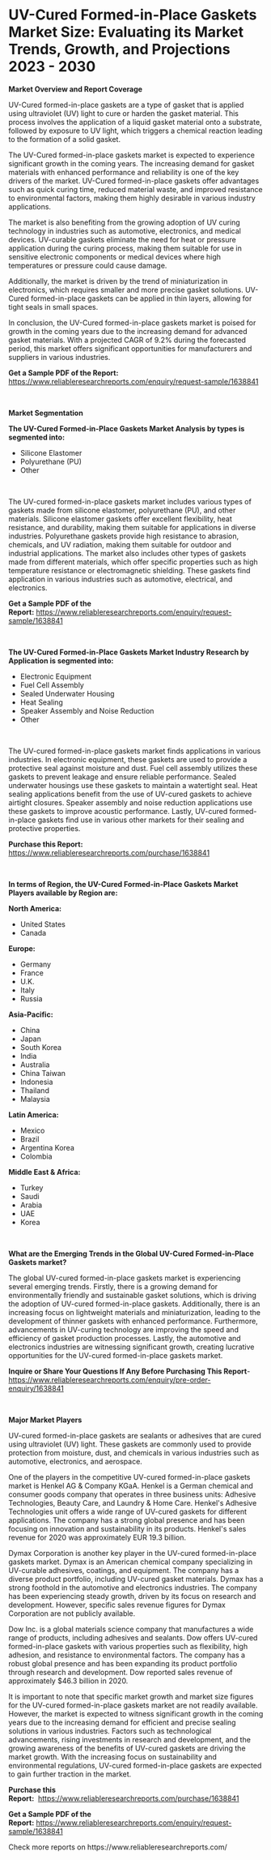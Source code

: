 <p><h1>UV-Cured Formed-in-Place Gaskets Market Size: Evaluating its Market Trends, Growth, and Projections 2023 - 2030</h1></p><p><strong>Market Overview and Report Coverage</strong></p>
<p><p>UV-Cured formed-in-place gaskets are a type of gasket that is applied using ultraviolet (UV) light to cure or harden the gasket material. This process involves the application of a liquid gasket material onto a substrate, followed by exposure to UV light, which triggers a chemical reaction leading to the formation of a solid gasket.</p><p>The UV-Cured formed-in-place gaskets market is expected to experience significant growth in the coming years. The increasing demand for gasket materials with enhanced performance and reliability is one of the key drivers of the market. UV-Cured formed-in-place gaskets offer advantages such as quick curing time, reduced material waste, and improved resistance to environmental factors, making them highly desirable in various industry applications.</p><p>The market is also benefiting from the growing adoption of UV curing technology in industries such as automotive, electronics, and medical devices. UV-curable gaskets eliminate the need for heat or pressure application during the curing process, making them suitable for use in sensitive electronic components or medical devices where high temperatures or pressure could cause damage.</p><p>Additionally, the market is driven by the trend of miniaturization in electronics, which requires smaller and more precise gasket solutions. UV-Cured formed-in-place gaskets can be applied in thin layers, allowing for tight seals in small spaces.</p><p>In conclusion, the UV-Cured formed-in-place gaskets market is poised for growth in the coming years due to the increasing demand for advanced gasket materials. With a projected CAGR of 9.2% during the forecasted period, this market offers significant opportunities for manufacturers and suppliers in various industries.</p></p>
<p><strong>Get a Sample PDF of the Report:</strong> <a href="https://www.reliableresearchreports.com/enquiry/request-sample/1638841">https://www.reliableresearchreports.com/enquiry/request-sample/1638841</a></p>
<p>&nbsp;</p>
<p><strong>Market Segmentation</strong></p>
<p><strong>The UV-Cured Formed-in-Place Gaskets Market Analysis by types is segmented into:</strong></p>
<p><ul><li>Silicone Elastomer</li><li>Polyurethane (PU)</li><li>Other</li></ul></p>
<p>&nbsp;</p>
<p><p>The UV-cured formed-in-place gaskets market includes various types of gaskets made from silicone elastomer, polyurethane (PU), and other materials. Silicone elastomer gaskets offer excellent flexibility, heat resistance, and durability, making them suitable for applications in diverse industries. Polyurethane gaskets provide high resistance to abrasion, chemicals, and UV radiation, making them suitable for outdoor and industrial applications. The market also includes other types of gaskets made from different materials, which offer specific properties such as high temperature resistance or electromagnetic shielding. These gaskets find application in various industries such as automotive, electrical, and electronics.</p></p>
<p><strong>Get a Sample PDF of the Report:</strong>&nbsp;<a href="https://www.reliableresearchreports.com/enquiry/request-sample/1638841">https://www.reliableresearchreports.com/enquiry/request-sample/1638841</a></p>
<p>&nbsp;</p>
<p><strong>The UV-Cured Formed-in-Place Gaskets Market Industry Research by Application is segmented into:</strong></p>
<p><ul><li>Electronic Equipment</li><li>Fuel Cell Assembly</li><li>Sealed Underwater Housing</li><li>Heat Sealing</li><li>Speaker Assembly and Noise Reduction</li><li>Other</li></ul></p>
<p>&nbsp;</p>
<p><p>The UV-cured formed-in-place gaskets market finds applications in various industries. In electronic equipment, these gaskets are used to provide a protective seal against moisture and dust. Fuel cell assembly utilizes these gaskets to prevent leakage and ensure reliable performance. Sealed underwater housings use these gaskets to maintain a watertight seal. Heat sealing applications benefit from the use of UV-cured gaskets to achieve airtight closures. Speaker assembly and noise reduction applications use these gaskets to improve acoustic performance. Lastly, UV-cured formed-in-place gaskets find use in various other markets for their sealing and protective properties.</p></p>
<p><strong>Purchase this Report:</strong>&nbsp; <a href="https://www.reliableresearchreports.com/purchase/1638841">https://www.reliableresearchreports.com/purchase/1638841</a></p>
<p>&nbsp;</p>
<p><strong>In terms of Region, the UV-Cured Formed-in-Place Gaskets Market Players available by Region are:</strong></p>
<p>
    <p> <strong> North America: </strong>
        <ul>
            <li>United States</li>
            <li>Canada</li>
        </ul>
        </p> 
    <p> <strong> Europe: </strong>
        <ul>
            <li>Germany</li>
            <li>France</li>
            <li>U.K.</li>
            <li>Italy</li>
            <li>Russia</li>
        </ul>
        </p> 
    <p> <strong> Asia-Pacific: </strong>
        <ul>
            <li>China</li>
            <li>Japan</li>
            <li>South Korea</li>
            <li>India</li>
            <li>Australia</li>
            <li>China Taiwan</li>
            <li>Indonesia</li>
            <li>Thailand</li>
            <li>Malaysia</li>
        </ul>
        </p> 
    <p> <strong> Latin America: </strong>
        <ul>
            <li>Mexico</li>
            <li>Brazil</li>
            <li>Argentina Korea</li>
            <li>Colombia</li>
        </ul>
        </p> 
    <p> <strong> Middle East & Africa: </strong>
        <ul>
            <li>Turkey</li>
            <li>Saudi</li>
            <li>Arabia</li>
            <li>UAE</li>
            <li>Korea</li>
        </ul>
    </p>
    </p>
<p>&nbsp;</p>
<p><strong>What are the Emerging Trends in the Global UV-Cured Formed-in-Place Gaskets market?</strong></p>
<p><p>The global UV-cured formed-in-place gaskets market is experiencing several emerging trends. Firstly, there is a growing demand for environmentally friendly and sustainable gasket solutions, which is driving the adoption of UV-cured formed-in-place gaskets. Additionally, there is an increasing focus on lightweight materials and miniaturization, leading to the development of thinner gaskets with enhanced performance. Furthermore, advancements in UV-curing technology are improving the speed and efficiency of gasket production processes. Lastly, the automotive and electronics industries are witnessing significant growth, creating lucrative opportunities for the UV-cured formed-in-place gaskets market.</p></p>
<p><strong>Inquire or Share Your Questions If Any Before Purchasing This Report</strong>- <a href="https://www.reliableresearchreports.com/enquiry/pre-order-enquiry/1638841">https://www.reliableresearchreports.com/enquiry/pre-order-enquiry/1638841</a></p>
<p>&nbsp;</p>
<p><strong>Major Market Players</strong></p>
<p><p>UV-cured formed-in-place gaskets are sealants or adhesives that are cured using ultraviolet (UV) light. These gaskets are commonly used to provide protection from moisture, dust, and chemicals in various industries such as automotive, electronics, and aerospace.</p><p>One of the players in the competitive UV-cured formed-in-place gaskets market is Henkel AG & Company KGaA. Henkel is a German chemical and consumer goods company that operates in three business units: Adhesive Technologies, Beauty Care, and Laundry & Home Care. Henkel's Adhesive Technologies unit offers a wide range of UV-cured gaskets for different applications. The company has a strong global presence and has been focusing on innovation and sustainability in its products. Henkel's sales revenue for 2020 was approximately EUR 19.3 billion.</p><p>Dymax Corporation is another key player in the UV-cured formed-in-place gaskets market. Dymax is an American chemical company specializing in UV-curable adhesives, coatings, and equipment. The company has a diverse product portfolio, including UV-cured gasket materials. Dymax has a strong foothold in the automotive and electronics industries. The company has been experiencing steady growth, driven by its focus on research and development. However, specific sales revenue figures for Dymax Corporation are not publicly available.</p><p>Dow Inc. is a global materials science company that manufactures a wide range of products, including adhesives and sealants. Dow offers UV-cured formed-in-place gaskets with various properties such as flexibility, high adhesion, and resistance to environmental factors. The company has a robust global presence and has been expanding its product portfolio through research and development. Dow reported sales revenue of approximately $46.3 billion in 2020.</p><p>It is important to note that specific market growth and market size figures for the UV-cured formed-in-place gaskets market are not readily available. However, the market is expected to witness significant growth in the coming years due to the increasing demand for efficient and precise sealing solutions in various industries. Factors such as technological advancements, rising investments in research and development, and the growing awareness of the benefits of UV-cured gaskets are driving the market growth. With the increasing focus on sustainability and environmental regulations, UV-cured formed-in-place gaskets are expected to gain further traction in the market.</p></p>
<p><strong>Purchase this Report:</strong>&nbsp;&nbsp;<a href="https://www.reliableresearchreports.com/purchase/1638841">https://www.reliableresearchreports.com/purchase/1638841</a></p>
<p></p>
<p><strong>Get a Sample PDF of the Report:</strong>&nbsp;<a href="https://www.reliableresearchreports.com/enquiry/request-sample/1638841">https://www.reliableresearchreports.com/enquiry/request-sample/1638841</a></p>
<p>Check more reports on https://www.reliableresearchreports.com/</p>